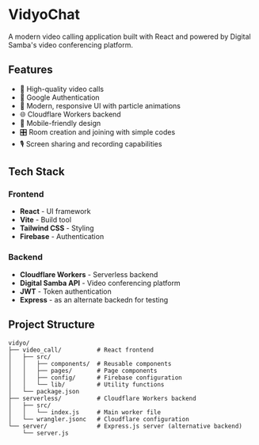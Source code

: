 # VidyoChat

A modern video calling application built with React and powered by Digital Samba's video conferencing platform.

## Features

- 🎥 High-quality video calls
- 🔐 Google Authentication
- 🎨 Modern, responsive UI with particle animations
- 🌐 Cloudflare Workers backend
- 📱 Mobile-friendly design
- 🎛️ Room creation and joining with simple codes
- 🎙️ Screen sharing and recording capabilities

## Tech Stack

### Frontend
- **React** - UI framework
- **Vite** - Build tool
- **Tailwind CSS** - Styling
- **Firebase** - Authentication

### Backend
- **Cloudflare Workers** - Serverless backend
- **Digital Samba API** - Video conferencing platform
- **JWT** - Token authentication
- **Express** - as an alternate backedn for testing

## Project Structure

```
vidyo/
├── video_call/          # React frontend
│   ├── src/
│   │   ├── components/  # Reusable components
│   │   ├── pages/       # Page components
│   │   ├── config/      # Firebase configuration
│   │   └── lib/         # Utility functions
│   └── package.json
├── serverless/          # Cloudflare Workers backend
│   ├── src/
│   │   └── index.js     # Main worker file
│   └── wrangler.jsonc   # Cloudflare configuration
└── server/              # Express.js server (alternative backend)
    └── server.js
```

